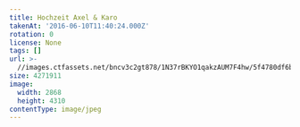 ```yaml
---
title: Hochzeit Axel & Karo
takenAt: '2016-06-10T11:40:24.000Z'
rotation: 0
license: None
tags: []
url: >-
  //images.ctfassets.net/bncv3c2gt878/1N37rBKYO1qakzAUM7F4hw/5f4780df6b1a4b1ceb656116ebe2b972/hochzeit-axel--karo_27897052030_o
size: 4271911
image:
  width: 2868
  height: 4310
contentType: image/jpeg
---
```


